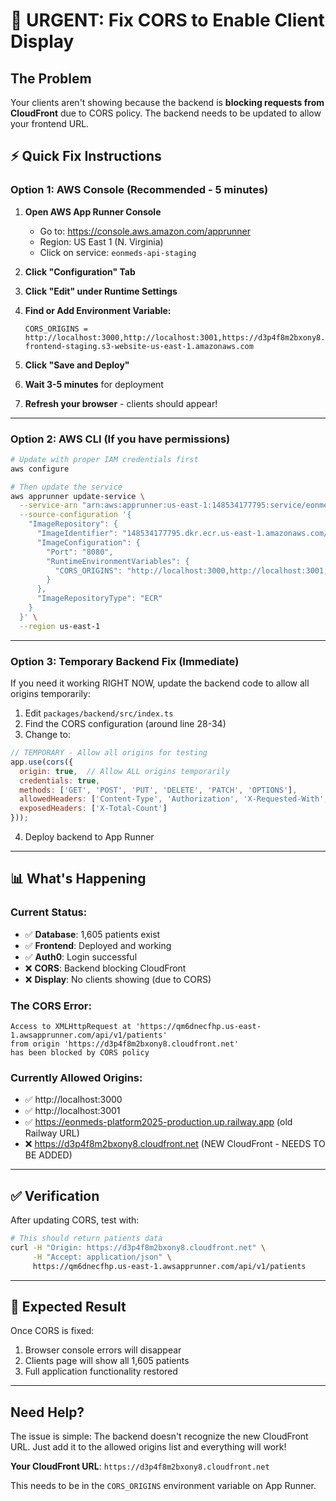 # 🚨 URGENT: Fix CORS to Enable Client Display

## The Problem
Your clients aren't showing because the backend is **blocking requests from CloudFront** due to CORS policy. The backend needs to be updated to allow your frontend URL.

## ⚡ Quick Fix Instructions

### Option 1: AWS Console (Recommended - 5 minutes)

1. **Open AWS App Runner Console**
   - Go to: https://console.aws.amazon.com/apprunner
   - Region: US East 1 (N. Virginia)
   - Click on service: `eonmeds-api-staging`

2. **Click "Configuration" Tab**

3. **Click "Edit" under Runtime Settings**

4. **Find or Add Environment Variable:**
   ```
   CORS_ORIGINS = http://localhost:3000,http://localhost:3001,https://d3p4f8m2bxony8.cloudfront.net,http://eonmeds-frontend-staging.s3-website-us-east-1.amazonaws.com
   ```

5. **Click "Save and Deploy"**

6. **Wait 3-5 minutes** for deployment

7. **Refresh your browser** - clients should appear!

---

### Option 2: AWS CLI (If you have permissions)

```bash
# Update with proper IAM credentials first
aws configure

# Then update the service
aws apprunner update-service \
  --service-arn "arn:aws:apprunner:us-east-1:148534177795:service/eonmeds-api-staging/b79bb7e959e84c7c8e7b3bd3c5e67a6f" \
  --source-configuration '{
    "ImageRepository": {
      "ImageIdentifier": "148534177795.dkr.ecr.us-east-1.amazonaws.com/eonmeds-backend:staging",
      "ImageConfiguration": {
        "Port": "8080",
        "RuntimeEnvironmentVariables": {
          "CORS_ORIGINS": "http://localhost:3000,http://localhost:3001,https://d3p4f8m2bxony8.cloudfront.net,http://eonmeds-frontend-staging.s3-website-us-east-1.amazonaws.com"
        }
      },
      "ImageRepositoryType": "ECR"
    }
  }' \
  --region us-east-1
```

---

### Option 3: Temporary Backend Fix (Immediate)

If you need it working RIGHT NOW, update the backend code to allow all origins temporarily:

1. Edit `packages/backend/src/index.ts`
2. Find the CORS configuration (around line 28-34)
3. Change to:
```javascript
// TEMPORARY - Allow all origins for testing
app.use(cors({
  origin: true,  // Allow ALL origins temporarily
  credentials: true,
  methods: ['GET', 'POST', 'PUT', 'DELETE', 'PATCH', 'OPTIONS'],
  allowedHeaders: ['Content-Type', 'Authorization', 'X-Requested-With', 'X-API-Key'],
  exposedHeaders: ['X-Total-Count']
}));
```
4. Deploy backend to App Runner

---

## 📊 What's Happening

### Current Status:
- ✅ **Database**: 1,605 patients exist
- ✅ **Frontend**: Deployed and working
- ✅ **Auth0**: Login successful
- ❌ **CORS**: Backend blocking CloudFront
- ❌ **Display**: No clients showing (due to CORS)

### The CORS Error:
```
Access to XMLHttpRequest at 'https://qm6dnecfhp.us-east-1.awsapprunner.com/api/v1/patients' 
from origin 'https://d3p4f8m2bxony8.cloudfront.net' 
has been blocked by CORS policy
```

### Currently Allowed Origins:
- ✅ http://localhost:3000
- ✅ http://localhost:3001
- ✅ https://eonmeds-platform2025-production.up.railway.app (old Railway URL)
- ❌ https://d3p4f8m2bxony8.cloudfront.net (NEW CloudFront - NEEDS TO BE ADDED)

---

## ✅ Verification

After updating CORS, test with:

```bash
# This should return patients data
curl -H "Origin: https://d3p4f8m2bxony8.cloudfront.net" \
     -H "Accept: application/json" \
     https://qm6dnecfhp.us-east-1.awsapprunner.com/api/v1/patients
```

---

## 🎯 Expected Result

Once CORS is fixed:
1. Browser console errors will disappear
2. Clients page will show all 1,605 patients
3. Full application functionality restored

---

## Need Help?

The issue is simple: The backend doesn't recognize the new CloudFront URL. Just add it to the allowed origins list and everything will work!

**Your CloudFront URL**: `https://d3p4f8m2bxony8.cloudfront.net`

This needs to be in the `CORS_ORIGINS` environment variable on App Runner.
